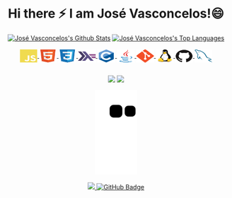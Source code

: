 <h1 align="center">Hi there ⚡ I am José Vasconcelos!😄</h1>
<div align="center">
   <a href="https://github.com/josevasconcelos2002/github-readme-stats"><img height="165em" alt="José Vasconcelos's Github Stats" src="https://github-readme-stats.vercel.app/api?username=josevasconcelos2002&show_icons=true&count_private=true&theme=react&hide_border=true&bg_color=0D1117" /></a>
  <a href="https://github.com/josevasconcelos2002/github-readme-stats"><img height="165em" alt="José Vasconcelos's Top Languages" src="https://github-readme-stats.vercel.app/api/top-langs/?username=josevasconcelos2002&langs_count=8&count_private=true&layout=compact&theme=react&hide_border=true&bg_color=0D1117"/>
</div>
<div align="center" style="display: inline_block"><br>
  <img align="center" alt="Jose-Js" height="30" width="40" src="https://raw.githubusercontent.com/devicons/devicon/master/icons/javascript/javascript-plain.svg">
  <img align="center" alt="Jose-HTML" height="30" width="40" src="https://raw.githubusercontent.com/devicons/devicon/master/icons/html5/html5-original.svg">
  <img align="center" alt="Jose-CSS" height="30" width="40" src="https://raw.githubusercontent.com/devicons/devicon/master/icons/css3/css3-original.svg">
  <img align="center" alt="Jose-Haskell" height="30" width="40" src="https://raw.githubusercontent.com/devicons/devicon/master/icons/haskell/haskell-original.svg">
  <img align="center" alt="Jose-C" height="30" width="40" src="https://raw.githubusercontent.com/devicons/devicon/master/icons/c/c-original.svg">
  <img align="center" alt="Jose-Java" height="30" width="40" src="https://raw.githubusercontent.com/devicons/devicon/master/icons/java/java-original.svg">
   <img align="center" alt="Jose-Git" height="30" width="40" src="https://raw.githubusercontent.com/devicons/devicon/master/icons/git/git-original.svg">
   <img align="center" alt="Jose-Linux" height="30" width="40" src="https://raw.githubusercontent.com/devicons/devicon/master/icons/linux/linux-original.svg">
   <img align="center" alt="Jose-Github" height="30" width="40" src="https://raw.githubusercontent.com/devicons/devicon/master/icons/github/github-original.svg">
   <img align="center" alt="Jose-MySQL" height="30" width="40" src="https://raw.githubusercontent.com/devicons/devicon/master/icons/mysql/mysql-original.svg">
</div>
  
  ##
 
<div align="center"> 
  <a href = "mailto:zevasconcelos6@gmail.com"><img src="https://img.shields.io/badge/-Gmail-%23333?style=for-the-badge&logo=gmail&logoColor=white" target="_blank"></a>
  <a href="https://www.linkedin.com/in/jos%C3%A9-vasconcelos-9a1514229/" target="_blank"><img src="https://img.shields.io/badge/-LinkedIn-%230077B5?style=for-the-badge&logo=linkedin&logoColor=white" target="_blank"></a> 
  
  ![Snake animation](https://github.com/josevasconcelos2002/josevasconcelos2002/blob/output/github-contribution-grid-snake.svg)
 
</div>

<div align="center">
	<a href="https://github.com/Meghna-DAS/github-profile-views-counter">
		<img src="https://komarev.com/ghpvc/?username=josevasconcelos2002">
	</a>
	<a href="https://github.com/josevasconcelos2002?tab=followers"><img src="https://img.shields.io/github/followers/josevasconcelos2002?label=Followers&style=social" 			alt="GitHub Badge"></a>
</div> 
